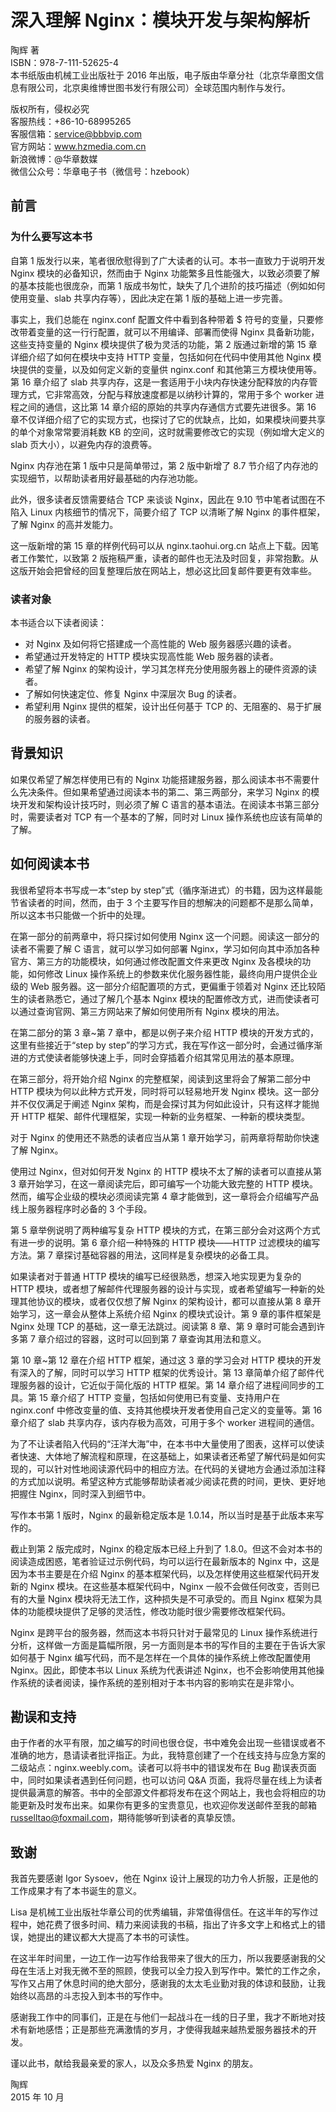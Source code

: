 # 深入理解 Nginx：模块开发与架构解析

陶辉 著  
ISBN：978-7-111-52625-4  
本书纸版由机械工业出版社于 2016 年出版，电子版由华章分社（北京华章图文信息有限公司，北京奥维博世图书发行有限公司）全球范围内制作与发行。

版权所有，侵权必究  
客服热线：+86-10-68995265  
客服信箱：service@bbbvip.com  
官方网站：www.hzmedia.com.cn  
新浪微博：@华章数媒  
微信公众号：华章电子书（微信号：hzebook）

## 前言

### 为什么要写这本书

自第 1 版发行以来，笔者很欣慰得到了广大读者的认可。本书一直致力于说明开发 Nginx 模块的必备知识，然而由于 Nginx 功能繁多且性能强大，以致必须要了解的基本技能也很庞杂，而第 1 版成书匆忙，缺失了几个进阶的技巧描述（例如如何使用变量、slab 共享内存等），因此决定在第 1 版的基础上进一步完善。

事实上，我们总能在 nginx.conf 配置文件中看到各种带着 $ 符号的变量，只要修改带着变量的这一行行配置，就可以不用编译、部署而使得 Nginx 具备新功能，这些支持变量的 Nginx 模块提供了极为灵活的功能，第 2 版通过新增的第 15 章详细介绍了如何在模块中支持 HTTP 变量，包括如何在代码中使用其他 Nginx 模块提供的变量，以及如何定义新的变量供 nginx.conf 和其他第三方模块使用等。第 16 章介绍了 slab 共享内存，这是一套适用于小块内存快速分配释放的内存管理方式，它非常高效，分配与释放速度都是以纳秒计算的，常用于多个 worker 进程之间的通信，这比第 14 章介绍的原始的共享内存通信方式要先进很多。第 16 章不仅详细介绍了它的实现方式，也探讨了它的优缺点，比如，如果模块间要共享的单个对象常常要消耗数 KB 的空间，这时就需要修改它的实现（例如增大定义的 slab 页大小），以避免内存的浪费等。

Nginx 内存池在第 1 版中只是简单带过，第 2 版中新增了 8.7 节介绍了内存池的实现细节，以帮助读者用好最基础的内存池功能。

此外，很多读者反馈需要结合 TCP 来谈谈 Nginx，因此在 9.10 节中笔者试图在不陷入 Linux 内核细节的情况下，简要介绍了 TCP 以清晰了解 Nginx 的事件框架，了解 Nginx 的高并发能力。

这一版新增的第 15 章的样例代码可以从 nginx.taohui.org.cn 站点上下载。因笔者工作繁忙，以致第 2 版拖稿严重，读者的邮件也无法及时回复，非常抱歉。从这版开始会把曾经的回复整理后放在网站上，想必这比回复邮件要更有效率些。

### 读者对象

本书适合以下读者阅读：

- 对 Nginx 及如何将它搭建成一个高性能的 Web 服务器感兴趣的读者。
- 希望通过开发特定的 HTTP 模块实现高性能 Web 服务器的读者。
- 希望了解 Nginx 的架构设计，学习其怎样充分使用服务器上的硬件资源的读者。
- 了解如何快速定位、修复 Nginx 中深层次 Bug 的读者。
- 希望利用 Nginx 提供的框架，设计出任何基于 TCP 的、无阻塞的、易于扩展的服务器的读者。

## 背景知识

如果仅希望了解怎样使用已有的 Nginx 功能搭建服务器，那么阅读本书不需要什么先决条件。但如果希望通过阅读本书的第二、第三两部分，来学习 Nginx 的模块开发和架构设计技巧时，则必须了解 C 语言的基本语法。在阅读本书第三部分时，需要读者对 TCP 有一个基本的了解，同时对 Linux 操作系统也应该有简单的了解。

## 如何阅读本书

我很希望将本书写成一本“step by step”式（循序渐进式）的书籍，因为这样最能节省读者的时间，然而，由于 3 个主要写作目的想解决的问题都不是那么简单，所以这本书只能做一个折中的处理。

在第一部分的前两章中，将只探讨如何使用 Nginx 这一个问题。阅读这一部分的读者不需要了解 C 语言，就可以学习如何部署 Nginx，学习如何向其中添加各种官方、第三方的功能模块，如何通过修改配置文件来更改 Nginx 及各模块的功能，如何修改 Linux 操作系统上的参数来优化服务器性能，最终向用户提供企业级的 Web 服务器。这一部分介绍配置项的方式，更偏重于领着对 Nginx 还比较陌生的读者熟悉它，通过了解几个基本 Nginx 模块的配置修改方式，进而使读者可以通过查询官网、第三方网站来了解如何使用所有 Nginx 模块的用法。

在第二部分的第 3 章~第 7 章中，都是以例子来介绍 HTTP 模块的开发方式的，这里有些接近于“step by step”的学习方式，我在写作这一部分时，会通过循序渐进的方式使读者能够快速上手，同时会穿插着介绍其常见用法的基本原理。

在第三部分，将开始介绍 Nginx 的完整框架，阅读到这里将会了解第二部分中 HTTP 模块为何以此种方式开发，同时将可以轻易地开发 Nginx 模块。这一部分并不仅仅满足于阐述 Nginx 架构，而是会探讨其为何如此设计，只有这样才能抛开 HTTP 框架、邮件代理框架，实现一种新的业务框架、一种新的模块类型。

对于 Nginx 的使用还不熟悉的读者应当从第 1 章开始学习，前两章将帮助你快速了解 Nginx。

使用过 Nginx，但对如何开发 Nginx 的 HTTP 模块不太了解的读者可以直接从第 3 章开始学习，在这一章阅读完后，即可编写一个功能大致完整的 HTTP 模块。然而，编写企业级的模块必须阅读完第 4 章才能做到，这一章将会介绍编写产品线上服务器程序时必备的 3 个手段。

第 5 章举例说明了两种编写复杂 HTTP 模块的方式，在第三部分会对这两个方式有进一步的说明。第 6 章介绍一种特殊的 HTTP 模块——HTTP 过滤模块的编写方法。第 7 章探讨基础容器的用法，这同样是复杂模块的必备工具。

如果读者对于普通 HTTP 模块的编写已经很熟悉，想深入地实现更为复杂的 HTTP 模块，或者想了解邮件代理服务器的设计与实现，或者希望编写一种新的处理其他协议的模块，或者仅仅想了解 Nginx 的架构设计，都可以直接从第 8 章开始学习，这一章会从整体上系统介绍 Nginx 的模块式设计。第 9 章的事件框架是 Nginx 处理 TCP 的基础，这一章无法跳过。阅读第 8 章、第 9 章时可能会遇到许多第 7 章介绍过的容器，这时可以回到第 7 章查询其用法和意义。

第 10 章~第 12 章在介绍 HTTP 框架，通过这 3 章的学习会对 HTTP 模块的开发有深入的了解，同时可以学习 HTTP 框架的优秀设计。第 13 章简单介绍了邮件代理服务器的设计，它近似于简化版的 HTTP 框架。第 14 章介绍了进程间同步的工具。第 15 章介绍了 HTTP 变量，包括如何使用已有变量、支持用户在 nginx.conf 中修改变量的值、支持其他模块开发者使用自己定义的变量等。第 16 章介绍了 slab 共享内存，该内存极为高效，可用于多个 worker 进程间的通信。

为了不让读者陷入代码的“汪洋大海”中，在本书中大量使用了图表，这样可以使读者快速、大体地了解流程和原理，在这基础上，如果读者还希望了解代码是如何实现的，可以针对性地阅读源代码中的相应方法。在代码的关键地方会通过添加注释的方式加以说明。希望这种方式能够帮助读者减少阅读花费的时间，更快、更好地把握住 Nginx，同时深入到细节中。

写作本书第 1 版时，Nginx 的最新稳定版本是 1.0.14，所以当时是基于此版本来写作的。

截止到第 2 版完成时，Nginx 的稳定版本已经上升到了 1.8.0。但这不会对本书的阅读造成困惑，笔者验证过示例代码，均可以运行在最新版本的 Nginx 中，这是因为本书主要是在介绍 Nginx 的基本框架代码，以及怎样使用这些框架代码开发新的 Nginx 模块。在这些基本框架代码中，Nginx 一般不会做任何改变，否则已有的大量 Nginx 模块将无法工作，这种损失是不可承受的。而且 Nginx 框架为具体的功能模块提供了足够的灵活性，修改功能时很少需要修改框架代码。

Nginx 是跨平台的服务器，然而这本书将只针对于最常见的 Linux 操作系统进行分析，这样做一方面是篇幅所限，另一方面则是本书的写作目的主要在于告诉大家如何基于 Nginx 编写代码，而不是怎样在一个具体的操作系统上修改配置使用 Nginx。因此，即使本书以 Linux 系统为代表讲述 Nginx，也不会影响使用其他操作系统的读者阅读，操作系统的差别相对于本书内容的影响实在是非常小。

## 勘误和支持

由于作者的水平有限，加之编写的时间也很仓促，书中难免会出现一些错误或者不准确的地方，恳请读者批评指正。为此，我特意创建了一个在线支持与应急方案的二级站点：nginx.weebly.com。读者可以将书中的错误发布在 Bug 勘误表页面中，同时如果读者遇到任何问题，也可以访问 Q&A 页面，我将尽量在线上为读者提供最满意的解答。书中的全部源文件都将发布在这个网站上，我也会将相应的功能更新及时发布出来。如果你有更多的宝贵意见，也欢迎你发送邮件至我的邮箱 russelltao@foxmail.com，期待能够听到读者的真挚反馈。

## 致谢

我首先要感谢 Igor Sysoev，他在 Nginx 设计上展现的功力令人折服，正是他的工作成果才有了本书诞生的意义。

Lisa 是机械工业出版社华章公司的优秀编辑，非常值得信任。在这半年的写作过程中，她花费了很多时间、精力来阅读我的书稿，指出了许多文字上和格式上的错误，她提出的建议都大大提高了本书的可读性。

在这半年时间里，一边工作一边写作给我带来了很大的压力，所以我要感谢我的父母在生活上对我无微不至的照顾，使我可以全力投入到写作中。繁忙的工作之余，写作又占用了休息时间的绝大部分，感谢我的太太毛业勤对我的体谅和鼓励，让我始终以高昂的斗志投入到本书的写作中。

感谢我工作中的同事们，正是在与他们一起战斗在一线的日子里，我才不断地对技术有新地感悟；正是那些充满激情的岁月，才使得我越来越热爱服务器技术的开发。

谨以此书，献给我最亲爱的家人，以及众多热爱 Nginx 的朋友。

陶辉  
2015 年 10 月